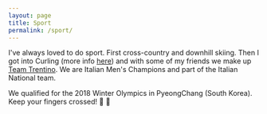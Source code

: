 ```yaml
---
layout: page
title: Sport
permalink: /sport/
---
```


I've always loved to do sport. First cross-country and downhill skiing. Then I got into Curling (more info [here](https://en.wikipedia.org/wiki/Curling)) and with some of my friends we make up [Team Trentino](https://it-it.facebook.com/TrentinoCurling/). We are Italian Men's Champions and part of the Italian National team.

We qualified for the 2018 Winter Olympics in PyeongChang (South Korea). Keep your fingers crossed! :punch: :muscle:

<!--
This is the base Jekyll theme. You can find out more info about customizing your Jekyll theme, as well as basic Jekyll usage documentation at [jekyllrb.com](https://jekyllrb.com/)

You can find the source code for Minima at GitHub:
[jekyll][jekyll-organization] /
[minima](https://github.com/jekyll/minima)

You can find the source code for Jekyll at GitHub:
[jekyll][jekyll-organization] /
[jekyll](https://github.com/jekyll/jekyll)


[jekyll-organization]: https://github.com/jekyll
-->
